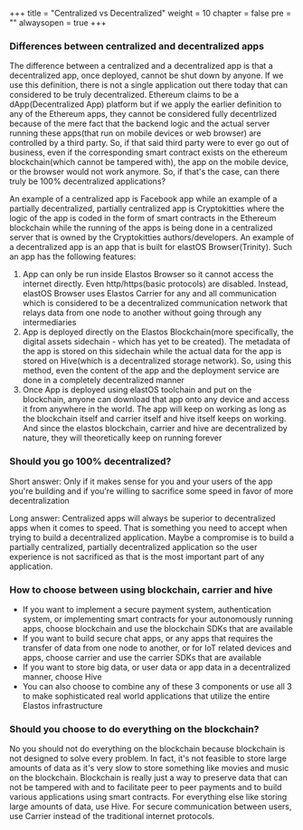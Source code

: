 +++
title = "Centralized vs Decentralized"
weight = 10
chapter = false
pre = ""
alwaysopen = true
+++

### Differences between centralized and decentralized apps
The difference between a centralized and a decentralized app is that a decentralized app, once deployed, cannot be shut down by anyone. If we use this definition, there is not a single application out there today that can considered to be truly decentralized. Ethereum claims to be a dApp(Decentralized App) platform but if we apply the earlier definition to any of the Ethereum apps, they cannot be considered fully decentrlized because of the mere fact that the backend logic and the actual server running these apps(that run on mobile devices or web browser) are controlled by a third party. So, if that said third party were to ever go out of business, even if the corresponding smart contract exists on the ethereum blockchain(which cannot be tampered with), the app on the mobile device, or the browser would not work anymore. So, if that's the case, can there truly be 100% decentralized applications? 

An example of a centralized app is Facebook app while an example of a partially decentralized, partially centralized app is Cryptokitties where the logic of the app is coded in the form of smart contracts in the Ethereum blockchain while the running of the apps is being done in a centralized server that is owned by the Cryptokitties authors/developers. An example of a decentralized app is an app that is built for elastOS Browser(Trinity). Such an app has the following features:
1) App can only be run inside Elastos Browser so it cannot access the internet directly. Even http/https(basic protocols) are disabled. Instead, elastOS Browser uses Elastos Carrier for any and all communication which is considered to be a decentralized communication network that relays data from one node to another without going through any intermediaries
2) App is deployed directly on the Elastos Blockchain(more specifically, the digital assets sidechain - which has yet to be created). The metadata of the app is stored on this sidechain while the actual data for the app is stored on Hive(which is a decentralized storage network). So, using this method, even the content of the app and the deployment service are done in a completely decentralized manner
3) Once App is deployed using elastOS toolchain and put on the blockchain, anyone can download that app onto any device and access it from anywhere in the world. The app will keep on working as long as the blockchain itself and carrier itself and hive itself keeps on working. And since the elastos blockchain, carrier and hive are decentralized by nature, they will theoretically keep on running forever

### Should you go 100% decentralized?
Short answer: Only if it makes sense for you and your users of the app you're building and if you're willing to sacrifice some speed in favor of more decentralization

Long answer: Centralized apps will always be superior to decentralized apps when it comes to speed. That is something you need to accept when trying to build a decentralized application. Maybe a compromise is to build a partially centralized, partially decentralized application so the user experience is not sacrificed as that is the most important part of any application. 

### How to choose between using blockchain, carrier and hive
- If you want to implement a secure payment system, authentication system, or implementing smart contracts for your autonomously running apps, choose blockchain and use the blockchain SDKs that are available
- If you want to build secure chat apps, or any apps that requires the transfer of data from one node to another, or for IoT related devices and apps, choose carrier and use the carrier SDKs that are available
- If you want to store big data, or user data or app data in a decentralized manner, choose Hive
- You can also choose to combine any of these 3 components or use all 3 to make sophisticated real world applications that utilize the entire Elastos infrastructure

### Should you choose to do everything on the blockchain?
No you should not do everything on the blockchain because blockchain is not designed to solve every problem. In fact, it's not feasible to store large amounts of data as it's very slow to store something like movies and music on the blockchain. Blockchain is really just a way to preserve data that can not be tampered with and to facilitate peer to peer payments and to build various applications using smart contracts. For everything else like storing large amounts of data, use Hive. For secure communication between users, use Carrier instead of the traditional internet protocols. 
